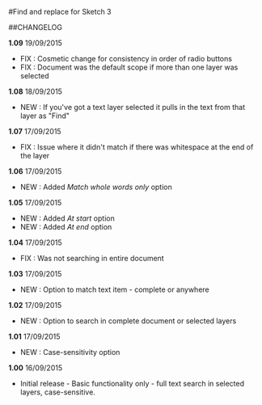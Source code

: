 #Find and replace for Sketch 3

##CHANGELOG

**1.09** 19/09/2015
* FIX : Cosmetic change for consistency in order of radio buttons
* FIX : Document was the default scope if more than one layer was selected

**1.08** 18/09/2015
* NEW : If you've got a text layer selected it pulls in the text from that layer as "Find" 

**1.07** 17/09/2015
* FIX : Issue where it didn't match if there was whitespace at the end of the layer

**1.06** 17/09/2015
* NEW : Added *Match whole words only* option

**1.05** 17/09/2015
* NEW : Added *At start* option
* NEW : Added *At end* option

**1.04** 17/09/2015
* FIX : Was not searching in entire document

**1.03** 17/09/2015
* NEW : Option to match text item - complete or anywhere

**1.02** 17/09/2015
* NEW : Option to search in complete document or selected layers

**1.01** 17/09/2015
* NEW : Case-sensitivity option

**1.00** 16/09/2015
* Initial release - Basic functionality only - full text search in selected layers, case-sensitive.
